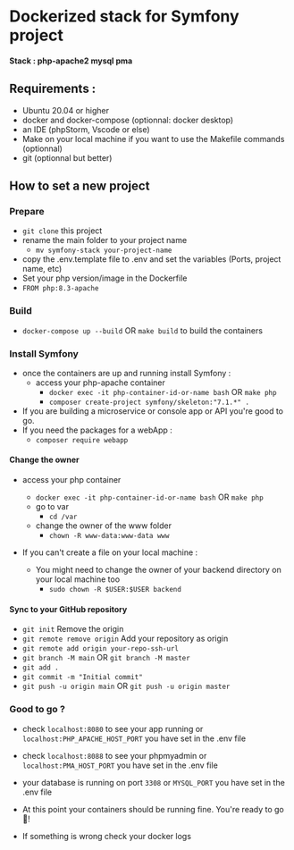 # Dockerized stack for Symfony project

#### Stack : php-apache2 mysql pma

## Requirements :
- Ubuntu 20.04 or higher
- docker and docker-compose (optionnal: docker desktop)
- an IDE (phpStorm, Vscode or else)
- Make on your local machine if you want to use the Makefile commands (optionnal)
- git (optionnal but better)

## How to set a new project
### Prepare
- `git clone` this project
- rename the main folder to your project name
  - `mv symfony-stack your-project-name`
- copy the .env.template file to .env and set the variables (Ports, project name, etc)
- Set your php version/image in the Dockerfile
- `FROM php:8.3-apache`

### Build
- `docker-compose up --build` OR `make build` to build the containers

### Install Symfony
- once the containers are up and running install Symfony :
  - access your php-apache container 
    - `docker exec -it php-container-id-or-name bash` OR `make php`
    - `composer create-project symfony/skeleton:"7.1.*" .`
- If you are building a microservice or console app or API you're good to go.
- If you need the packages for a webApp :
  - `composer require webapp`

#### Change the owner
- access your php container
  - `docker exec -it php-container-id-or-name bash` OR `make php`
  - go to var
    - `cd /var`
  - change the owner of the www folder
    - `chown -R www-data:www-data www`

- If you can't create a file on your local machine :
  - You might need to change the owner of your backend directory on your local machine too
    - `sudo chown -R $USER:$USER backend`

#### Sync to your GitHub repository
- `git init`
Remove the origin
- `git remote remove origin`
Add your repository as origin
- `git remote add origin your-repo-ssh-url`
- `git branch -M main` OR `git branch -M master`
- `git add .`
- `git commit -m "Initial commit"`
- `git push -u origin main` OR `git push -u origin master`

### Good to go ?
- check `localhost:8080` to see your app running or `localhost:PHP_APACHE_HOST_PORT` you have set in the .env file
- check `localhost:8088` to see your phpmyadmin or `localhost:PMA_HOST_PORT` you have set in the .env file
- your database is running on port `3308` or `MYSQL_PORT` you have set in the .env file
- At this point your containers should be running fine. You're ready to go 🚀!

- If something is wrong check your docker logs

